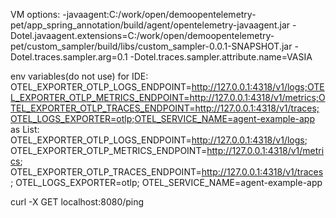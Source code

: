 VM options:
-javaagent:C:/work/open/demoopentelemetry-pet/app_spring_annotation/build/agent/opentelemetry-javaagent.jar -Dotel.javaagent.extensions=C:/work/open/demoopentelemetry-pet/custom_sampler/build/libs/custom_sampler-0.0.1-SNAPSHOT.jar -Dotel.traces.sampler.arg=0.1 -Dotel.traces.sampler.attribute.name=VASIA

env variables(do not use)
for IDE:
    OTEL_EXPORTER_OTLP_LOGS_ENDPOINT=http://127.0.0.1:4318/v1/logs;OTEL_EXPORTER_OTLP_METRICS_ENDPOINT=http://127.0.0.1:4318/v1/metrics;OTEL_EXPORTER_OTLP_TRACES_ENDPOINT=http://127.0.0.1:4318/v1/traces;OTEL_LOGS_EXPORTER=otlp;OTEL_SERVICE_NAME=agent-example-app
as List:
    OTEL_EXPORTER_OTLP_LOGS_ENDPOINT=http://127.0.0.1:4318/v1/logs;
    OTEL_EXPORTER_OTLP_METRICS_ENDPOINT=http://127.0.0.1:4318/v1/metrics;
    OTEL_EXPORTER_OTLP_TRACES_ENDPOINT=http://127.0.0.1:4318/v1/traces;
    OTEL_LOGS_EXPORTER=otlp;
    OTEL_SERVICE_NAME=agent-example-app

curl -X GET localhost:8080/ping
